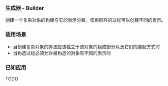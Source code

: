 ### 生成器 - Builder

创建一个复杂对象的构建与它的表示分离，使得同样的过程可以创建不同的表示。

### 适用场景
- 当创建复杂对象的算法应该独立于该对象的组成部分以及它们的装配方式时
- 当构造过程必须允许被构造的对象有不同的表示时

### 已知应用
TODO
